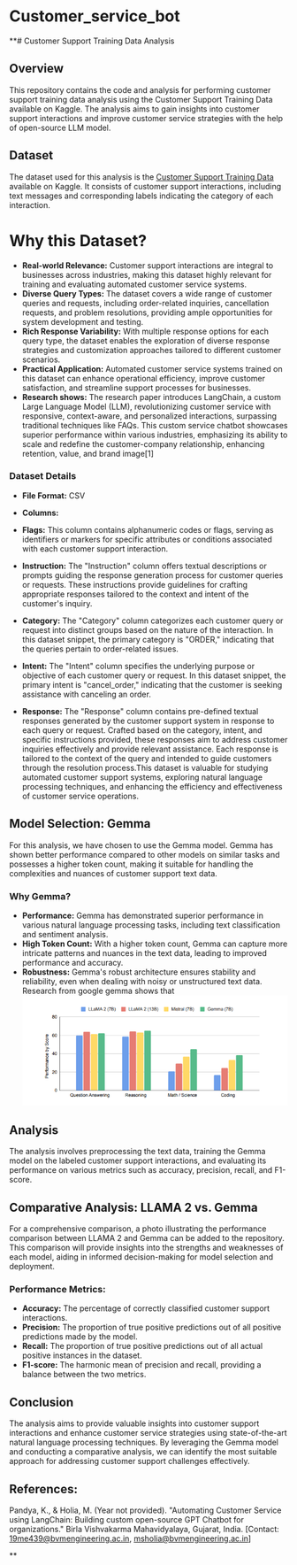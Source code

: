# Customer_service_bot

**# Customer Support Training Data Analysis

## Overview
This repository contains the code and analysis for performing customer support training data analysis using the Customer Support Training Data available on Kaggle. The analysis aims to gain insights into customer support interactions and improve customer service strategies with the help of open-source LLM model.

## Dataset
The dataset used for this analysis is the [Customer Support Training Data](https://www.kaggle.com/datasets/talaviyabhavik/customer-support-training-data) available on Kaggle. It consists of customer support interactions, including text messages and corresponding labels indicating the category of each interaction.

# Why this Dataset?
- **Real-world Relevance:** Customer support interactions are integral to businesses across industries, making this dataset highly relevant for training and evaluating automated customer service systems.
- **Diverse Query Types:** The dataset covers a wide range of customer queries and requests, including order-related inquiries, cancellation requests, and problem resolutions, providing ample opportunities for system development and testing.
- **Rich Response Variability:** With multiple response options for each query type, the dataset enables the exploration of diverse response strategies and customization approaches tailored to different customer scenarios.
- **Practical Application:** Automated customer service systems trained on this dataset can enhance operational efficiency, improve customer satisfaction, and streamline support processes for businesses.
- **Research shows:** The research paper introduces LangChain, a custom Large Language Model (LLM), revolutionizing customer service with responsive, context-aware, and personalized interactions, surpassing traditional techniques like FAQs. This custom service chatbot showcases superior performance within various industries, emphasizing its ability to scale and redefine the customer-company relationship, enhancing retention, value, and brand image[1]

### Dataset Details
- **File Format:** CSV
- **Columns:**
- **Flags:** This column contains alphanumeric codes or flags, serving as identifiers or markers for specific attributes or conditions associated with each customer support interaction.

- **Instruction:** The "Instruction" column offers textual descriptions or prompts guiding the response generation process for customer queries or requests. These instructions provide guidelines for crafting appropriate responses tailored to the context and intent of the customer's inquiry.

- **Category:** The "Category" column categorizes each customer query or request into distinct groups based on the nature of the interaction. In this dataset snippet, the primary category is "ORDER," indicating that the queries pertain to order-related issues.

- **Intent:** The "Intent" column specifies the underlying purpose or objective of each customer query or request. In this dataset snippet, the primary intent is "cancel_order," indicating that the customer is seeking assistance with canceling an order.

- **Response:** The "Response" column contains pre-defined textual responses generated by the customer support system in response to each query or request. Crafted based on the category, intent, and specific instructions provided, these responses aim to address customer inquiries effectively and provide relevant assistance. Each response is tailored to the context of the query and intended to guide customers through the resolution process.This dataset is valuable for studying automated customer support systems, exploring natural language processing techniques, and enhancing the efficiency and effectiveness of customer service operations.

## Model Selection: Gemma
For this analysis, we have chosen to use the Gemma model. Gemma has shown better performance compared to other models on similar tasks and possesses a higher token count, making it suitable for handling the complexities and nuances of customer support text data.

### Why Gemma?
- **Performance:** Gemma has demonstrated superior performance in various natural language processing tasks, including text classification and sentiment analysis.
- **High Token Count:** With a higher token count, Gemma can capture more intricate patterns and nuances in the text data, leading to improved performance and accuracy.
- **Robustness:** Gemma's robust architecture ensures stability and reliability, even when dealing with noisy or unstructured text data.
Research from google gemma shows that
![Comparison between LLAMA 2 and Gemma](img/Screenshot_5.png)

## Analysis
The analysis involves preprocessing the text data, training the Gemma model on the labeled customer support interactions, and evaluating its performance on various metrics such as accuracy, precision, recall, and F1-score.

## Comparative Analysis: LLAMA 2 vs. Gemma
For a comprehensive comparison, a photo illustrating the performance comparison between LLAMA 2 and Gemma can be added to the repository. This comparison will provide insights into the strengths and weaknesses of each model, aiding in informed decision-making for model selection and deployment.

### Performance Metrics:
- **Accuracy:** The percentage of correctly classified customer support interactions.
- **Precision:** The proportion of true positive predictions out of all positive predictions made by the model.
- **Recall:** The proportion of true positive predictions out of all actual positive instances in the dataset.
- **F1-score:** The harmonic mean of precision and recall, providing a balance between the two metrics.

## Conclusion
The analysis aims to provide valuable insights into customer support interactions and enhance customer service strategies using state-of-the-art natural language processing techniques. By leveraging the Gemma model and conducting a comparative analysis, we can identify the most suitable approach for addressing customer support challenges effectively.

## References:
Pandya, K., & Holia, M. (Year not provided). "Automating Customer Service using LangChain: Building custom open-source GPT Chatbot for organizations." Birla Vishvakarma Mahavidyalaya, Gujarat, India. [Contact: 19me439@bvmengineering.ac.in, msholia@bvmengineering.ac.in]

**
